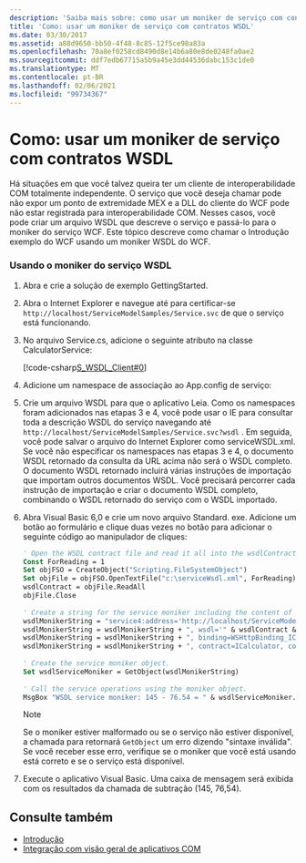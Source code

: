 ```yaml
---
description: 'Saiba mais sobre: como usar um moniker de serviço com contratos WSDL'
title: 'Como: usar um moniker de serviço com contratos WSDL'
ms.date: 03/30/2017
ms.assetid: a88d9650-bb50-4f48-8c85-12f5ce98a83a
ms.openlocfilehash: 70a8ef0258cd8490d8e14b6a80e8de0248fa0ae2
ms.sourcegitcommit: ddf7edb67715a5b9a45e3dd44536dabc153c1de0
ms.translationtype: MT
ms.contentlocale: pt-BR
ms.lasthandoff: 02/06/2021
ms.locfileid: "99734367"
---
```

# <a name="how-to-use-a-service-moniker-with-wsdl-contracts"></a>Como: usar um moniker de serviço com contratos WSDL

Há situações em que você talvez queira ter um cliente de interoperabilidade COM totalmente independente. O serviço que você deseja chamar pode não expor um ponto de extremidade MEX e a DLL do cliente do WCF pode não estar registrada para interoperabilidade COM. Nesses casos, você pode criar um arquivo WSDL que descreve o serviço e passá-lo para o moniker do serviço WCF. Este tópico descreve como chamar o Introdução exemplo do WCF usando um moniker WSDL do WCF.  
  
### <a name="using-the-wsdl-service-moniker"></a>Usando o moniker do serviço WSDL  
  
1. Abra e crie a solução de exemplo GettingStarted.  
  
2. Abra o Internet Explorer e navegue até para certificar-se `http://localhost/ServiceModelSamples/Service.svc` de que o serviço está funcionando.  
  
3. No arquivo Service.cs, adicione o seguinte atributo na classe CalculatorService:  
  
     [!code-csharp[S_WSDL_Client#0](../../../../samples/snippets/csharp/VS_Snippets_CFX/s_wsdl_client/cs/service.cs#0)]  
  
4. Adicione um namespace de associação ao App.config de serviço:  

5. Crie um arquivo WSDL para que o aplicativo Leia. Como os namespaces foram adicionados nas etapas 3 e 4, você pode usar o IE para consultar toda a descrição WSDL do serviço navegando até `http://localhost/ServiceModelSamples/Service.svc?wsdl` . Em seguida, você pode salvar o arquivo do Internet Explorer como serviceWSDL.xml. Se você não especificar os namespaces nas etapas 3 e 4, o documento WSDL retornado da consulta da URL acima não será o WSDL completo. O documento WSDL retornado incluirá várias instruções de importação que importam outros documentos WSDL. Você precisará percorrer cada instrução de importação e criar o documento WSDL completo, combinando o WSDL retornado do serviço com o WSDL importado.  
  
6. Abra Visual Basic 6,0 e crie um novo arquivo Standard. exe. Adicione um botão ao formulário e clique duas vezes no botão para adicionar o seguinte código ao manipulador de cliques:  
  
    ```vb
    ' Open the WSDL contract file and read it all into the wsdlContract string.  
    Const ForReading = 1  
    Set objFSO = CreateObject("Scripting.FileSystemObject")  
    Set objFile = objFSO.OpenTextFile("c:\serviceWsdl.xml", ForReading)  
    wsdlContract = objFile.ReadAll  
    objFile.Close  
  
    ' Create a string for the service moniker including the content of the WSDL contract file.  
    wsdlMonikerString = "service4:address='http://localhost/ServiceModelSamples/service.svc'"  
    wsdlMonikerString = wsdlMonikerString + ", wsdl='" & wsdlContract & "'"  
    wsdlMonikerString = wsdlMonikerString + ", binding=WSHttpBinding_ICalculator, bindingNamespace='http://Microsoft.ServiceModel.Samples'"  
    wsdlMonikerString = wsdlMonikerString + ", contract=ICalculator, contractNamespace='http://Microsoft.ServiceModel.Samples'"  
  
    ' Create the service moniker object.  
    Set wsdlServiceMoniker = GetObject(wsdlMonikerString)  
  
    ' Call the service operations using the moniker object.  
    MsgBox "WSDL service moniker: 145 - 76.54 = " & wsdlServiceMoniker.Subtract(145, 76.54)  
    ```  
  
    > [!NOTE]
    > Se o moniker estiver malformado ou se o serviço não estiver disponível, a chamada para retornará `GetObject` um erro dizendo "sintaxe inválida".  Se você receber esse erro, verifique se o moniker que você está usando está correto e se o serviço está disponível.  
  
7. Execute o aplicativo Visual Basic. Uma caixa de mensagem será exibida com os resultados da chamada de subtração (145, 76,54).  
  
## <a name="see-also"></a>Consulte também

- [Introdução](../samples/getting-started-sample.md)
- [Integração com visão geral de aplicativos COM](integrating-with-com-applications-overview.md)
